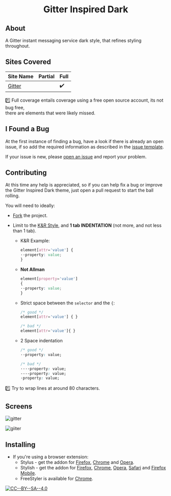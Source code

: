 <h1 align="center"><strong>Gitter Inspired Dark</strong></h1>

## About

A Gitter instant messaging service dark style, that refines styling throughout.

## Sites Covered

| Site Name                                           | Partial            | Full               |
| --------------------------------------------------- | ------------------ | ------------------ |
| [Gitter](https://gitter.im)                         |                    | :heavy_check_mark: |



:asterisk: Full coverage entails coverage using a free open source account, its not bug free,  
there are elements that were likely missed.

## I Found a Bug

At the first instance of finding a bug, have a look if there is already an open issue, if so add the required information as described in the [issue template](.github/ISSUE_TEMPLATE.md).

If your issue is new, please [open an issue](https://github.com/style-it/gitter-inspired-dark/issues/new) and report your problem.

## Contributing

At this time any help is appreciated, so if you can help fix a bug or improve the Gitter Inspired Dark theme, just open a pull request to start the ball rolling.

You will need to ideally:

* [Fork](https://github.com/style-it/gitter-inspired-dark/fork) the project.

* Limit to the [K&R Style](https://en.wikipedia.org/wiki/Indentation_style#K.26R), and **1 tab INDENTATION** (not more, and not less than 1 tab).

  * K&R Example:
    ```css
    element[attr='value'] {
    ··property: value;
    }
    ```

  * **Not Allman**
    ```css
    element[property='value']
    {
    ··property: value;
    }
    ```

  * Strict space between the `selector` and the `{`:
    ```css
    /* good */
    element[attr='value'] { }

    /* bad */
    element[attr='value']{ }
    ```

  * 2 Space indentation
    ```css
    /* good */
    ··property: value;

    /* bad */
    ····property: value;
    ----property: value;
    ·property: value;
    ```

:asterisk: Try to wrap lines at around 80 characters.

## Screens

![gitter](/screens/filename.png)

![giiter](/screens/filename.png)

## Installing

* If you're using a browser extension:
  * Stylus - get the addon for [Firefox](https://addons.mozilla.org/en-US/firefox/addon/styl-us/), [Chrome](https://chrome.google.com/webstore/detail/stylus/clngdbkpkpeebahjckkjfobafhncgmne) and [Opera](https://addons.opera.com/en-gb/extensions/details/stylus/).
  * Stylish - get the addon for [Firefox](https://addons.mozilla.org/en-US/firefox/addon/2108/), [Chrome](https://chrome.google.com/extensions/detail/fjnbnpbmkenffdnngjfgmeleoegfcffe), [Opera](https://addons.opera.com/en/extensions/details/stylish/), [Safari](http://sobolev.us/stylish/) and [Firefox Mobile](https://addons.mozilla.org/en-US/firefox/addon/2108/).
  * FreeStyler is available for [Chrome](https://chrome.google.com/webstore/detail/freestyler/hihigldmabkodfpehkgdemjklmaebmca).  
 <!--
  * Then install this style using:
    * [userstyles.org](http://userstyles.org/styles/37035) (with customization options)
    * or, add it [manually](https://raw.githubusercontent.com/style-it/gitter-inspired-dark/master/gitter-inspired-dark.css) into the editor.
      * Please refer to the [installation documentation](https://github.com/StylishThemes/GitHub-Dark/wiki/Install) for more details.
* Or, **[install directly](https://github.com/StylishThemes/GitHub-Dark/raw/master/github-dark.user.css)** from this repository by opening the user.css file; only available using Stylus or FreeStyler (see the [documentation](https://github.com/openstyles/stylus/wiki/Usercss)). :tada:
-->

[![CC--BY--SA--4.0](https://img.shields.io/badge/License-%20CC--BY--SA--4.0%20-blue.svg)](LICENSE)

